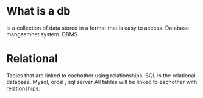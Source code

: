 # What is a db
Is a collection of data stored in a format that is easy to access. Database mangaemnet system. DBMS

# Relational 
Tables that are linked to eachother using relationships.
SQL is the relational database.
Mysql, orcal , sql server
All tables will be linked to eachother with relationships.

